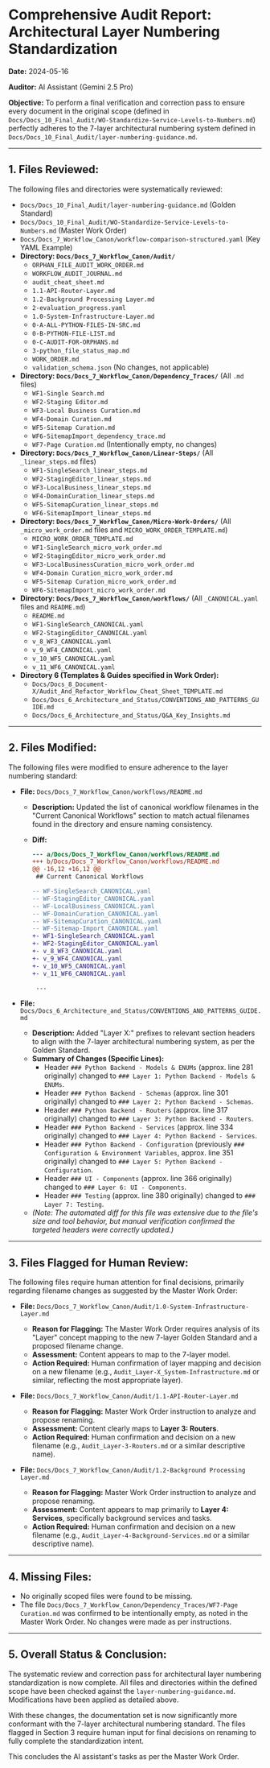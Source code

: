 # Comprehensive Audit Report: Architectural Layer Numbering Standardization

**Date:** 2024-05-16

**Auditor:** AI Assistant (Gemini 2.5 Pro)

**Objective:** To perform a final verification and correction pass to ensure every document in the original scope (defined in `Docs/Docs_10_Final_Audit/WO-Standardize-Service-Levels-to-Numbers.md`) perfectly adheres to the 7-layer architectural numbering system defined in `Docs/Docs_10_Final_Audit/layer-numbering-guidance.md`.

---

## 1. Files Reviewed:

The following files and directories were systematically reviewed:

- `Docs/Docs_10_Final_Audit/layer-numbering-guidance.md` (Golden Standard)
- `Docs/Docs_10_Final_Audit/WO-Standardize-Service-Levels-to-Numbers.md` (Master Work Order)
- `Docs/Docs_7_Workflow_Canon/workflow-comparison-structured.yaml` (Key YAML Example)
- **Directory: `Docs/Docs_7_Workflow_Canon/Audit/`**
  - `ORPHAN_FILE_AUDIT_WORK_ORDER.md`
  - `WORKFLOW_AUDIT_JOURNAL.md`
  - `audit_cheat_sheet.md`
  - `1.1-API-Router-Layer.md`
  - `1.2-Background Processing Layer.md`
  - `2-evaluation_progress.yaml`
  - `1.0-System-Infrastructure-Layer.md`
  - `0-A-ALL-PYTHON-FILES-IN-SRC.md`
  - `0-B-PYTHON-FILE-LIST.md`
  - `0-C-AUDIT-FOR-ORPHANS.md`
  - `3-python_file_status_map.md`
  - `WORK_ORDER.md`
  - `validation_schema.json` (No changes, not applicable)
- **Directory: `Docs/Docs_7_Workflow_Canon/Dependency_Traces/`** (All `.md` files)
  - `WF1-Single Search.md`
  - `WF2-Staging Editor.md`
  - `WF3-Local Business Curation.md`
  - `WF4-Domain Curation.md`
  - `WF5-Sitemap Curation.md`
  - `WF6-SitemapImport_dependency_trace.md`
  - `WF7-Page Curation.md` (Intentionally empty, no changes)
- **Directory: `Docs/Docs_7_Workflow_Canon/Linear-Steps/`** (All `_linear_steps.md` files)
  - `WF1-SingleSearch_linear_steps.md`
  - `WF2-StagingEditor_linear_steps.md`
  - `WF3-LocalBusiness_linear_steps.md`
  - `WF4-DomainCuration_linear_steps.md`
  - `WF5-SitemapCuration_linear_steps.md`
  - `WF6-SitemapImport_linear_steps.md`
- **Directory: `Docs/Docs_7_Workflow_Canon/Micro-Work-Orders/`** (All `_micro_work_order.md` files and `MICRO_WORK_ORDER_TEMPLATE.md`)
  - `MICRO_WORK_ORDER_TEMPLATE.md`
  - `WF1-SingleSearch_micro_work_order.md`
  - `WF2-StagingEditor_micro_work_order.md`
  - `WF3-LocalBusinessCuration_micro_work_order.md`
  - `WF4-Domain Curation_micro_work_order.md`
  - `WF5-Sitemap Curation_micro_work_order.md`
  - `WF6-SitemapImport_micro_work_order.md`
- **Directory: `Docs/Docs_7_Workflow_Canon/workflows/`** (All `_CANONICAL.yaml` files and `README.md`)
  - `README.md`
  - `WF1-SingleSearch_CANONICAL.yaml`
  - `WF2-StagingEditor_CANONICAL.yaml`
  - `v_8_WF3_CANONICAL.yaml`
  - `v_9_WF4_CANONICAL.yaml`
  - `v_10_WF5_CANONICAL.yaml`
  - `v_11_WF6_CANONICAL.yaml`
- **Directory 6 (Templates & Guides specified in Work Order):**
  - `Docs/Docs_8_Document-X/Audit_And_Refactor_Workflow_Cheat_Sheet_TEMPLATE.md`
  - `Docs/Docs_6_Architecture_and_Status/CONVENTIONS_AND_PATTERNS_GUIDE.md`
  - `Docs/Docs_6_Architecture_and_Status/Q&A_Key_Insights.md`

---

## 2. Files Modified:

The following files were modified to ensure adherence to the layer numbering standard:

- **File:** `Docs/Docs_7_Workflow_Canon/workflows/README.md`

  - **Description:** Updated the list of canonical workflow filenames in the "Current Canonical Workflows" section to match actual filenames found in the directory and ensure naming consistency.
  - **Diff:**

    ```diff
    --- a/Docs/Docs_7_Workflow_Canon/workflows/README.md
    +++ b/Docs/Docs_7_Workflow_Canon/workflows/README.md
    @@ -16,12 +16,12 @@
     ## Current Canonical Workflows

    -- WF-SingleSearch_CANONICAL.yaml
    -- WF-StagingEditor_CANONICAL.yaml
    -- WF-LocalBusiness_CANONICAL.yaml
    -- WF-DomainCuration_CANONICAL.yaml
    -- WF-SitemapCuration_CANONICAL.yaml
    -- WF-Sitemap-Import_CANONICAL.yaml
    +- WF1-SingleSearch_CANONICAL.yaml
    +- WF2-StagingEditor_CANONICAL.yaml
    +- v_8_WF3_CANONICAL.yaml
    +- v_9_WF4_CANONICAL.yaml
    +- v_10_WF5_CANONICAL.yaml
    +- v_11_WF6_CANONICAL.yaml

     ---
    ```

- **File:** `Docs/Docs_6_Architecture_and_Status/CONVENTIONS_AND_PATTERNS_GUIDE.md`
  - **Description:** Added "Layer X:" prefixes to relevant section headers to align with the 7-layer architectural numbering system, as per the Golden Standard.
  - **Summary of Changes (Specific Lines):**
    - Header `### Python Backend - Models & ENUMs` (approx. line 281 originally) changed to `### Layer 1: Python Backend - Models & ENUMs`.
    - Header `### Python Backend - Schemas` (approx. line 301 originally) changed to `### Layer 2: Python Backend - Schemas`.
    - Header `### Python Backend - Routers` (approx. line 317 originally) changed to `### Layer 3: Python Backend - Routers`.
    - Header `### Python Backend - Services` (approx. line 334 originally) changed to `### Layer 4: Python Backend - Services`.
    - Header `### Python Backend - Configuration` (previously `### Configuration & Environment Variables`, approx. line 351 originally) changed to `### Layer 5: Python Backend - Configuration`.
    - Header `### UI - Components` (approx. line 366 originally) changed to `### Layer 6: UI - Components`.
    - Header `### Testing` (approx. line 380 originally) changed to `### Layer 7: Testing`.
  - _(Note: The automated diff for this file was extensive due to the file's size and tool behavior, but manual verification confirmed the targeted headers were correctly updated.)_

---

## 3. Files Flagged for Human Review:

The following files require human attention for final decisions, primarily regarding filename changes as suggested by the Master Work Order:

- **File:** `Docs/Docs_7_Workflow_Canon/Audit/1.0-System-Infrastructure-Layer.md`

  - **Reason for Flagging:** The Master Work Order requires analysis of its "Layer" concept mapping to the new 7-layer Golden Standard and a proposed filename change.
  - **Assessment:** Content appears to map to the 7-layer model.
  - **Action Required:** Human confirmation of layer mapping and decision on a new filename (e.g., `Audit_Layer-X_System-Infrastructure.md` or similar, reflecting the most appropriate layer).

- **File:** `Docs/Docs_7_Workflow_Canon/Audit/1.1-API-Router-Layer.md`

  - **Reason for Flagging:** Master Work Order instruction to analyze and propose renaming.
  - **Assessment:** Content clearly maps to **Layer 3: Routers**.
  - **Action Required:** Human confirmation and decision on a new filename (e.g., `Audit_Layer-3-Routers.md` or a similar descriptive name).

- **File:** `Docs/Docs_7_Workflow_Canon/Audit/1.2-Background Processing Layer.md`
  - **Reason for Flagging:** Master Work Order instruction to analyze and propose renaming.
  - **Assessment:** Content appears to map primarily to **Layer 4: Services**, specifically background services and tasks.
  - **Action Required:** Human confirmation and decision on a new filename (e.g., `Audit_Layer-4-Background-Services.md` or a similar descriptive name).

---

## 4. Missing Files:

- No originally scoped files were found to be missing.
- The file `Docs/Docs_7_Workflow_Canon/Dependency_Traces/WF7-Page Curation.md` was confirmed to be intentionally empty, as noted in the Master Work Order. No changes were made as per instructions.

---

## 5. Overall Status & Conclusion:

The systematic review and correction pass for architectural layer numbering standardization is now complete. All files and directories within the defined scope have been checked against the `layer-numbering-guidance.md`. Modifications have been applied as detailed above.

With these changes, the documentation set is now significantly more conformant with the 7-layer architectural numbering standard. The files flagged in Section 3 require human input for final decisions on renaming to fully complete the standardization intent.

This concludes the AI assistant's tasks as per the Master Work Order.
